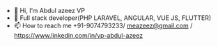 - 👋 Hi, I’m Abdul azeez VP
- 👀 Full stack developer(PHP LARAVEL, ANGULAR, VUE JS, FLUTTER)
- 📫 How to reach me +91-9074793233/ meazeez@gmail.com / https://www.linkedin.com/in/vp-abdul-azeez

<!---
Abdulazeezvp/Abdulazeezvp is a ✨ special ✨ repository because its `README.md` (this file) appears on your GitHub profile.
You can click the Preview link to take a look at your changes.
--->
